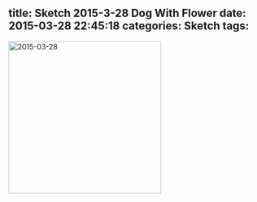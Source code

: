 title: Sketch 2015-3-28 Dog With Flower
date: 2015-03-28 22:45:18
categories: Sketch
tags:
---
<img src="/img/sketches/2015.03.28.JPG" width="300" alt="2015-03-28" />
